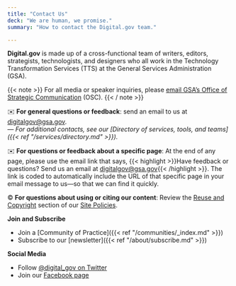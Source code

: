 ```yaml
---
title: "Contact Us"
deck: "We are human, we promise."
summary: "How to contact the Digital.gov team."

---
```


**Digital.gov** is made up of a cross-functional team of writers, editors, strategists, technologists, and designers who all work in the Technology Transformation Services (TTS) at the General Services Administration (GSA).

{{< note >}} For all media or speaker inquiries, please [email GSA’s Office of Strategic Communication](mailto:press@gsa.gov) (OSC). {{< / note >}}

:envelope: **For general questions or feedback**: send an email to us at [digitalgov@gsa.gov](mailto:digitalgov@gsa.gov).<br />
_&mdash; For additional contacts, see our [Directory of services, tools, and teams]({{< ref "/services/directory.md" >}})._

:envelope: **For questions or feedback about a specific page**: At the end of any page, please use the email link that says, {{< highlight >}}Have feedback or questions? Send us an email at digitalgov@gsa.gov{{< /highlight >}}. The link is coded to automatically include the URL of that specific page in your email message to us&mdash;so that we can find it quickly.

:copyright: **For questions about using or citing our content**: Review the [Reuse and Copyright](https://digital.gov/policies#reuse-and-copyright) section of our [Site Policies](https://digital.gov/policies/).

**Join and Subscribe**

- Join a [Community of Practice]({{< ref "/communities/_index.md" >}})
- Subscribe to our [newsletter]({{< ref "/about/subscribe.md" >}})

**Social Media**

- Follow [@digital_gov on Twitter](https://twitter.com/digital_gov/)
- Join our [Facebook page](https://www.facebook.com/DigitalGov)
